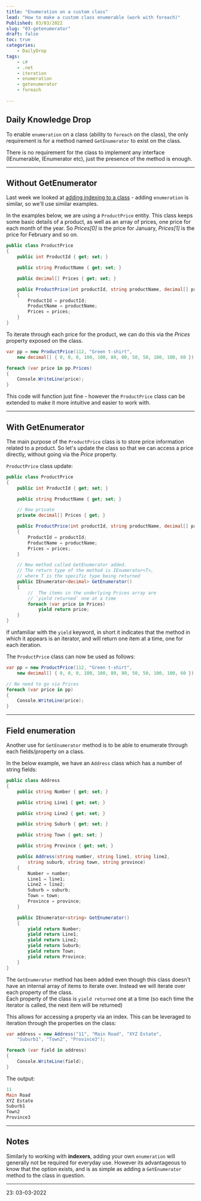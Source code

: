 ```yaml
---
title: "Enumeration on a custom class"
lead: "How to make a custom class enumerable (work with foreach)"
Published: 03/03/2022
slug: "03-getenumerator"
draft: false
toc: true
categories:
    - DailyDrop
tags:
    - c#
    - .net
    - iteration
    - enumeration
    - getenumerator
    - foreach
    
---
```


## Daily Knowledge Drop

To enable `enumeration` on a class (ability to `foreach` on the class), the only requirement is for a method named `GetEnumerator` to exist on the class.

There is no requirement for the class to implement any interface (IEnumerable, IEnumerator etc), just the presence of the method is enough.  

---

## Without GetEnumerator

Last week we looked at [adding indexing to a class](../../02/23-indexers) - adding `enumeration` is similar, so we'll use similar examples.

In the examples below, we are using a `ProductPrice` entity. This class keeps some basic details of a product, as well as an array of prices, one price for each month of the year. So _Prices[0]_ is the price for January, _Prices[1]_ is the price for February and so on.

``` csharp
public class ProductPrice
{
    public int ProductId { get; set; }

    public string ProductName { get; set; }

    public decimal[] Prices { get; set; }

    public ProductPrice(int productId, string productName, decimal[] prices)
    {
        ProductId = productId;
        ProductName = productName;
        Prices = prices;
    }
}
```

To iterate through each price for the product, we can do this via the _Prices_ property exposed on the class.

``` csharp
var pp = new ProductPrice(112, "Green t-shirt", 
    new decimal[] { 0, 0, 0, 100, 100, 80, 80, 50, 50, 100, 100, 60 });

foreach (var price in pp.Prices)
{
    Console.WriteLine(price);
}
```

This code will function just fine - however the `ProductPrice` class can be extended to make it more intuitive and easier to work with.

---

## With GetEnumerator

The main purpose of the `ProductPrice` class is to store price information related to a product. So let's update the class so that we can access a price directly, without going via the _Price_ property.

`ProductPrice` class update:

``` csharp
public class ProductPrice
{
    public int ProductId { get; set; }

    public string ProductName { get; set; }

    // Now private
    private decimal[] Prices { get; }

    public ProductPrice(int productId, string productName, decimal[] prices)
    {
        ProductId = productId;
        ProductName = productName;
        Prices = prices;
    }

    // New method called GetEnumerator added. 
    // The return type of the method is IEnumerator<T>, 
    // where T is the specific type being returned
    public IEnumerator<decimal> GetEnumerator()
    {
        //  The items in the underlying Prices array are 
        // `yield returned` one at a time
        foreach (var price in Prices)
            yield return price;
    }
}
```

If unfamiliar with the `yield` keyword, in short it indicates that the method in which it appears is an iterator, and will return one item at a time, one for each iteration.

The `ProductPrice` class can now be used as follows:

``` csharp
var pp = new ProductPrice(112, "Green t-shirt", 
    new decimal[] { 0, 0, 0, 100, 100, 80, 80, 50, 50, 100, 100, 60 });

// No need to go via Prices
foreach (var price in pp)
{
    Console.WriteLine(price);
}
```

---

## Field enumeration

Another use for `GetEnumerator` method is to be able to enumerate through each fields/property on a class.

In the below example, we have an `Address` class which has a number of string fields:

``` csharp
public class Address
{
    public string Number { get; set; }

    public string Line1 { get; set; }

    public string Line2 { get; set; }

    public string Suburb { get; set; }

    public string Town { get; set; }

    public string Province { get; set; }

    public Address(string number, string line1, string line2, 
        string suburb, string town, string province)
    {
        Number = number;
        Line1 = line1;
        Line2 = line2;
        Suburb = suburb;
        Town = town;
        Province = province;
    }

    public IEnumerator<string> GetEnumerator()
    {
        yield return Number;
        yield return Line1;
        yield return Line2;
        yield return Suburb;
        yield return Town;
        yield return Province;
    }
}
```

The `GetEnumerator` method has been added even though this class doesn't have an internal array of items to iterate over. Instead we will iterate over each property of the class.  
Each property of the class is `yield returned` one at a time (so each time the iterator is called, the next item will be returned)

This allows for accessing a property via an index. This can be leveraged to iteration through the properties on the class:

``` csharp
var address = new Address("11", "Main Road", "XYZ Estate", 
    "Suburb1", "Town2", "Province3");

foreach (var field in address)
{
    Console.WriteLine(field);
}
```

The output:

``` powershell
11
Main Road
XYZ Estate
Suburb1
Town2
Province3
```

---

## Notes

Similarly to working with **indexers**, adding your own `enumeration` will generally not be required for everyday use. However its advantageous to know that the option exists, and is as simple as adding a `GetEnumerator` method to the class in question.  

---

<?# DailyDrop ?>23: 03-03-2022<?#/ DailyDrop ?>
